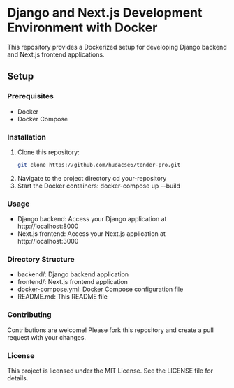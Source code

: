 # Django and Next.js Development Environment with Docker

This repository provides a Dockerized setup for developing Django backend and Next.js frontend applications.

## Setup

### Prerequisites
- Docker
- Docker Compose

### Installation
1. Clone this repository:
   ```bash
   git clone https://github.com/hudacse6/tender-pro.git
2. Navigate to the project directory
   cd your-repository
3. Start the Docker containers:
   docker-compose up --build

### Usage
- Django backend: Access your Django application at http://localhost:8000
- Next.js frontend: Access your Next.js application at http://localhost:3000

### Directory Structure
- backend/: Django backend application
- frontend/: Next.js frontend application
- docker-compose.yml: Docker Compose configuration file
- README.md: This README file

### Contributing
  Contributions are welcome! Please fork this repository and create a pull request with your changes.

### License
  This project is licensed under the MIT License. See the LICENSE file for details.
